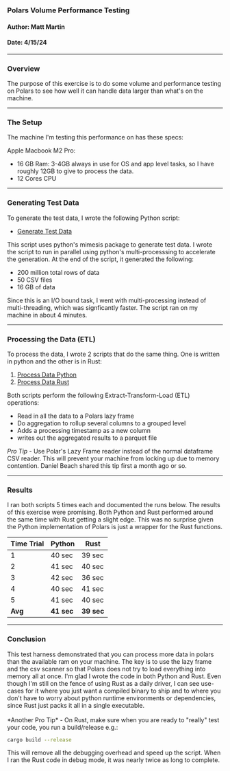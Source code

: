 ### Polars Volume Performance Testing
#### Author: Matt Martin
#### Date: 4/15/24

<hr>
<h3>Overview</h3>
The purpose of this exercise is to do some volume and performance testing on Polars to see how well it can handle data larger than what's on the machine. 

<hr>
<h3>The Setup</h3>
The machine I'm testing this performance on has these specs:

Apple Macbook M2 Pro:

- 16 GB Ram: 3-4GB always in use for OS and app level tasks, so I have roughly 12GB to give to process the data.
- 12 Cores CPU

<hr>
<h3>Generating Test Data</h3>
To generate the test data, I wrote the following Python script:

- [Generate Test Data](./gen_volume_data.py)

This script uses python's mimesis package to generate test data. I wrote the script to run in parallel using python's multi-processsing to accelerate the generation. At the end of the script, it generated the following:

- 200 million total rows of data
- 50 CSV files
- 16 GB of data

Since this is an I/O bound task, I went with multi-processing instead of multi-threading, which was signficantly faster. The script ran on my machine in about 4 minutes.

<hr>
<h3>Processing the Data (ETL)</h3>
To process the data, I wrote 2 scripts that do the same thing. One is written in python and the other is in Rust:

1. [Process Data Python](./process_data.py)
2. [Process Data Rust](./polars_r/src/main.rs)

Both scripts perform the following Extract-Transform-Load (ETL) operations:

- Read in all the data to a Polars lazy frame
- Do aggregation to rollup several columns to a grouped level
- Adds a processing timestamp as a new column
- writes out the aggregated results to a parquet file

*Pro Tip* - Use Polar's Lazy Frame reader instead of the normal dataframe CSV reader. This will prevent your machine from locking up due to memory contention. Daniel Beach shared this tip first a month ago or so.

<hr>
<h3>Results</h3>
I ran both scripts 5 times each and documented the runs below. The results of this exercise were promising. Both Python and Rust performed around the same time with Rust getting a slight edge. This was no surprise given the Python implementation of Polars is just a wrapper for the Rust functions.

| Time Trial | Python | Rust |
| ---------- | ------ | ---- |
| 1          | 40 sec | 39 sec |
| 2          | 41 sec | 40 sec |
| 3          | 42 sec | 36 sec |
| 4          | 40 sec | 41 sec |
| 5          | 41 sec | 40 sec |
| **Avg**      | **41 sec** | **39 sec** |


<hr>
<h3>Conclusion</h3>
This test harness demonstrated that you can process more data in polars than the available ram on your machine. The key is to use the lazy frame and the csv scanner so that Polars does not try to load everything into memory all at once. I'm glad I wrote the code in both Python and Rust. Even though I'm still on the fence of using Rust as a daily driver, I can see use-cases for it where you just want a compiled binary to ship and to where you don't have to worry about python runtime environments or dependencies, since Rust just packs it all in a single executable.
<br></br>
*Another Pro Tip* - On Rust, make sure when you are ready to "really" test your code, you run a build/release e.g.:

```bash
cargo build --release
```

This will remove all the debugging overhead and speed up the script. When I ran the Rust code in debug mode, it was nearly twice as long to complete.